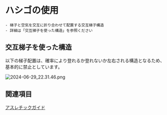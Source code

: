 # ハシゴの使用

```admonish failure title= "非推奨例"
- 梯子と空気を交互に折り合わせて配置する交互梯子構造
- 詳細は「交互梯子を使った構造」を参照ください
```

## 交互梯子を使った構造

以下の梯子配置は、確率により登れるか登れないか左右される構造となるため、基本的に禁止としています。

![2024-06-29_22.31.46.png](https://prod-files-secure.s3.us-west-2.amazonaws.com/18ab8687-a8b1-4a3c-8a4b-b43beaa470a1/f8634dcc-dffc-4fed-ab8e-c274c6f7a787/2024-06-29_22.31.46.png)

## 関連項目

[アスレチックガイド](./athletic.md)
